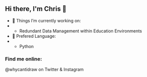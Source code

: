 ## Hi there, I'm Chris 👋

- 🔭 Things I’m currently working on:
- - Redundant Data Management within Education Environments
- 🌱 Prefered Language:
- - Python

### Find me online:
@whycantidraw on Twitter & Instagram
